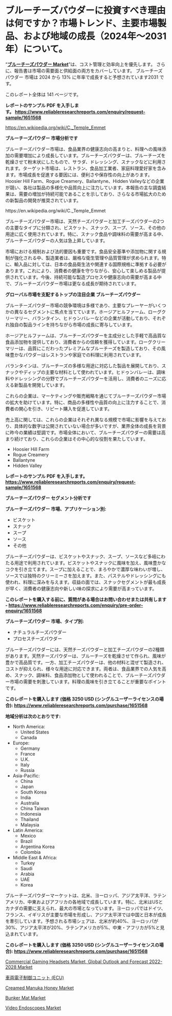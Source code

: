 <p><h1>ブルーチーズパウダーに投資すべき理由は何ですか？市場トレンド、主要市場製品、および地域の成長（2024年〜2031年）について。</h1></p><p>&ldquo;<strong><a href="https://www.reliableresearchreports.com/blue-cheese-powder-market-r1651568">ブルーチーズパウダー Market</a></strong>&rdquo;は、コスト管理と効率向上を優先します。 さらに、報告書は市場の需要面と供給面の両方をカバーしています。 ブルーチーズパウダー 市場は 2024 から 13% に年率で成長すると予想されています2031 です。</p>
<p>このレポート全体は 141 ページです。</p>
<p><strong>レポートのサンプル PDF を入手します。&nbsp;<a href="https://www.reliableresearchreports.com/enquiry/request-sample/1651568">https://www.reliableresearchreports.com/enquiry/request-sample/1651568</a></strong></p>
<p><a href="https://en.wikipedia.org/wiki/C._Temple_Emmet">https://en.wikipedia.org/wiki/C._Temple_Emmet</a></p>
<p><strong>ブルーチーズパウダー 市場分析です</strong></p>
<p><p>ブルーチーズパウダー市場は、食品業界の健康志向の高まりと、料理への風味添加の需要増加により成長しています。ブルーチーズパウダーは、ブルーチーズを乾燥させて粉末状にしたもので、サラダ、ドレッシング、スナックなどに利用されます。ターゲット市場は、レストラン、食品加工業者、家庭料理愛好家を含みます。市場成長を促進する要因には、便利さや保存性の向上があります。Hoosier Hill Farm、Rogue Creamery、Ballantyne、Hidden Valleyなどの企業が競い、各社は製品の多様化や品質向上に注力しています。本報告の主な調査結果は、需要の増加が持続可能であることを示しており、さらなる市場拡大のための新製品の開発が推奨されています。</p></p>
<p>https://en.wikipedia.org/wiki/C._Temple_Emmet</p>
<p><p>ブルーチーズパウダー市場は、天然チーズパウダーと加工チーズパウダーの2つの主要なタイプに分類され、ビスケット、スナック、スープ、ソース、その他の用途に広く使用されています。特に、スナック食品や調味料の需要が高まる中、ブルーチーズパウダーの人気は急上昇しています。</p><p>市場における規制および法的要因も重要です。食品安全基準や添加物に関する規制が強化される中、製造業者は、厳格な衛生管理や品質管理が求められます。特に、輸入品に対しては、日本の食品衛生法や関連する国際規格に準拠する必要があります。これにより、消費者の健康を守りながら、安心して楽しめる製品が提供されています。今後、持続可能な製造プロセスや健康志向の需要が高まる中で、ブルーチーズパウダー市場は更なる成長が期待されています。</p></p>
<p><strong>グローバル市場を支配するトップの注目企業 ブルーチーズパウダー</strong></p>
<p><p>ブルーチーズパウダー市場の競争環境は多様であり、主要なプレーヤーがいくつかの異なるセグメントに焦点を当てています。ホージアヒルファーム、ローグクリーマリー、バランタイン、ヒドゥンバレーなどの企業が活動しており、それぞれ独自の製品ラインを持ちながら市場の成長に寄与しています。</p><p>ホージアヒルファームは、ブルーチーズパウダーを主成分とした手軽で高品質な食品添加物を提供しており、消費者からの信頼を獲得しています。ローグクリーマリーは、品質にこだわったプレミアムなブルーチーズを製造しており、その風味豊かなパウダーはレストランや家庭での料理に利用されています。</p><p>バランタインは、ブルーチーズの多様な用途に対応した製品を展開しており、スナックやディップの主要な材料として使われています。ヒドゥンバレーは、調味料やドレッシングの分野でブルーチーズパウダーを活用し、消費者のニーズに応える新製品を開発しています。</p><p>これらの企業は、マーケティングや販売戦略を通じてブルーチーズパウダー市場の拡大を助けています。特に、商品の多様性や品質の向上に注力することで、消費者の関心を引き、リピート購入を促進しています。</p><p>売上高に関しては、これらの企業はそれぞれ異なる規模で市場に影響を与えており、具体的な数字は公開されていない場合が多いですが、業界全体の成長を背景に昨今の業績は堅調です。市場全体において、ブルーチーズパウダーの需要は高まり続けており、これらの企業はその中心的な役割を果たしています。</p></p>
<p><ul><li>Hoosier Hill Farm</li><li>Rogue Creamery</li><li>Ballantyne</li><li>Hidden Valley</li></ul></p>
<p><strong>レポートのサンプル PDF を入手します。 <a href="https://www.reliableresearchreports.com/enquiry/request-sample/1651568">https://www.reliableresearchreports.com/enquiry/request-sample/1651568</a></strong></p>
<p><strong>ブルーチーズパウダー セグメント分析です</strong></p>
<p><strong>ブルーチーズパウダー 市場、アプリケーション別:</strong></p>
<p><ul><li>ビスケット</li><li>スナック</li><li>スープ</li><li>ソース</li><li>その他</li></ul></p>
<p><p>ブルーチーズパウダーは、ビスケットやスナック、スープ、ソースなど多岐にわたる用途で利用されています。ビスケットやスナックに風味を加え、風味豊かなコクを引き立てます。スープに加えることで、まろやかで濃厚な味わいが増し、ソースでは独特のクリーミーさを加えます。また、パステルやドレッシングにも使われ、料理に深みを与えます。収益の面では、スナックセグメントが最も成長が早く、消費者の健康志向や新しい味の探求により需要が高まっています。</p></p>
<p><strong>このレポートを購入する前に、質問がある場合はお問い合わせまたは共有します - <a href="https://www.reliableresearchreports.com/enquiry/pre-order-enquiry/1651568">https://www.reliableresearchreports.com/enquiry/pre-order-enquiry/1651568</a></strong></p>
<p><strong>ブルーチーズパウダー 市場、タイプ別:</strong></p>
<p><ul><li>ナチュラルチーズパウダー</li><li>プロセスチーズパウダー</li></ul></p>
<p><p>ブルーチーズパウダーには、天然チーズパウダーと加工チーズパウダーの2種類があります。天然チーズパウダーは、ブルーチーズを乾燥させて作られ、風味が豊かで高品質です。一方、加工チーズパウダーは、他の材料と混ぜて製造され、コストが抑えられ、様々な用途に対応できます。両者は、食品業界での人気を高め、スナック、調味料、食品添加物として使われることで、ブルーチーズパウダー市場の需要を刺激しています。料理の風味を引き立てることが重要なポイントです。</p></p>
<p><strong>このレポートを購入します (価格 3250 USD (シングルユーザーライセンスの場合): <a href="https://www.reliableresearchreports.com/purchase/1651568">https://www.reliableresearchreports.com/purchase/1651568</a></strong></p>
<p><strong>地域分析は次のとおりです:</strong></p>
<p><ul>
    <li>
        North America:
        <ul>
            <li>United States</li>
            <li>Canada</li>
        </ul>
    </li>
    <li>
        Europe:
        <ul>
            <li>Germany</li>
            <li>France</li>
            <li>U.K.</li>
            <li>Italy</li>
            <li>Russia</li>
        </ul>
    </li>
    <li>
        Asia-Pacific:
        <ul>
            <li>China</li>
            <li>Japan</li>
            <li>South Korea</li>
            <li>India</li>
            <li>Australia</li>
            <li>China Taiwan</li>
            <li>Indonesia</li>
            <li>Thailand</li>
            <li>Malaysia</li>
        </ul>
    </li>
    <li>
        Latin America:
        <ul>
            <li>Mexico</li>
            <li>Brazil</li>
            <li>Argentina Korea</li>
            <li>Colombia</li>
        </ul>
    </li>
    <li>
        Middle East & Africa:
        <ul>
            <li>Turkey</li>
            <li>Saudi</li>
            <li>Arabia</li>
            <li>UAE</li>
            <li>Korea</li>
        </ul>
    </li>
    </ul></p>
<p><p>ブルーチーズパウダーマーケットは、北米、ヨーロッパ、アジア太平洋、ラテンアメリカ、中東およびアフリカの各地域で成長しています。特に、北米はUSとカナダの需要に支えられ、最大の市場となっています。ヨーロッパではドイツ、フランス、イギリスが主要な市場を形成し、アジア太平洋では中国と日本が成長を牽引しています。予想される市場シェアは、北米が約40%、ヨーロッパが30%、アジア太平洋が20%、ラテンアメリカが5%、中東・アフリカが5%と見込まれています。</p></p>
<p><strong>このレポートを購入します (価格 3250 USD (シングルユーザーライセンスの場合): <a href="https://www.reliableresearchreports.com/purchase/1651568">https://www.reliableresearchreports.com/purchase/1651568</a></strong></p>
<p><p><a href="https://github.com/petbigbeepjn/Market-Research-Report-List-1/blob/main/commercial-gaming-headsets-market-global-outlook-and-forecast-2022-2028-market.md">Commercial Gaming Headsets Market, Global Outlook and Forecast 2022-2028 Market</a></p><p><a href="https://medium.com/@titusboyer1/vehicle-electronic-control-units-ecu-market-%E3%81%AF-%E3%82%B3%E3%82%B9%E3%83%88%E7%AE%A1%E7%90%86%E3%81%A8%E5%8A%B9%E7%8E%87%E5%90%91%E4%B8%8A%E3%82%92%E5%84%AA%E5%85%88%E3%81%97%E3%81%BE%E3%81%99-%E3%81%95%E3%82%89%E3%81%AB-%E5%A0%B1%E5%91%8A%E6%9B%B8%E3%81%AF%E5%B8%82%E5%A0%B4%E3%81%AE%E9%9C%80%E8%A6%81%E9%9D%A2%E3%81%A8%E4%BE%9B%E7%B5%A6%E9%9D%A2%E3%81%AE%E4%B8%A1%E6%96%B9%E3%82%92%E3%82%AB%E3%83%90%E3%83%BC%E3%81%97%E3%81%A6%E3%81%84%E3%81%BE%E3%81%99-5f9c422eb9a5">車両電子制御ユニット (ECU)</a></p><p><a href="https://medium.com/@shjdk3536/the-creamed-manuka-honey-market-industry-provides-a-comprehensive-and-current-analysis-of-the-9a9d0037c5b5">Creamed Manuka Honey Market</a></p><p><a href="https://medium.com/@chloeconn57/the-bunker-mat-market-research-report-provides-an-in-depth-and-up-to-date-analysis-of-the-sector-bd99e53c2cf5">Bunker Mat Market</a></p><p><a href="https://www.linkedin.com/pulse/what-current-future-prospects-video-endoscopes-market-js7we?trackingId=h1nWsgfbSvWX%2FjqE2vBXNg%3D%3D">Video Endoscopes Market</a></p></p>